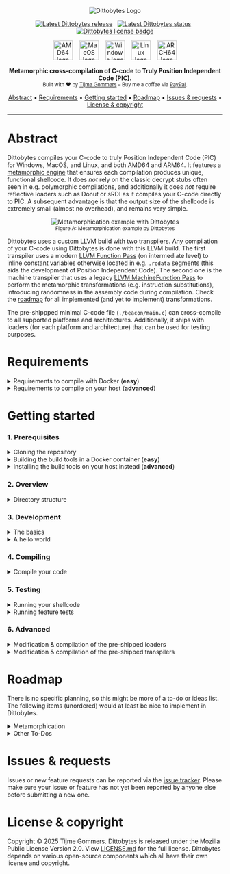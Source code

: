 <p align="center">
    <img src="https://gist.githubusercontent.com/tijme/c77f321c8dacd6d8ce8e0f9e2ab8c719/raw/a1386dc7a0a4186a6946ed955946c90474a6607b/dittobytes.svg" alt="Dittobytes Logo" />
</p>
<p align="center">
    <a href="https://github.com/tijme/dittobytes/releases"><img src="https://img.shields.io/github/v/release/tijme/dittobytes?style=for-the-badge&labelColor=c7003b&color=ec0545" alt="Latest Dittobytes release" /></a>
    &nbsp;
    <a href="https://github.com/tijme/dittobytes/actions"><img src="https://img.shields.io/github/actions/workflow/status/tijme/dittobytes/validation.yml?style=for-the-badge&labelColor=c7003b&color=ec0545" alt="Latest Dittobytes status" /></a>
    &nbsp;
    <a href="https://github.com/tijme/dittobytes/blob/master/LICENSE.md"><img src="https://img.shields.io/badge/License-MPL%20V2.0-ec0545?style=for-the-badge&labelColor=c7003b" alt="Dittobytes license badge" /></a>
</p>
<p align="center">
    <img src="https://gist.githubusercontent.com/tijme/ac043c7360ebcb89ac3be393a152dde0/raw/f7b8fbe8a16ab6897122829544721f7ad5d006b4/arch_amd64.svg" alt="AMD64 logo" height="45" />
    &nbsp;&nbsp;
    <img src="https://gist.githubusercontent.com/tijme/7262f114a2e018e323fd97837525f87d/raw/f10fbeb6f8d6cbbc1fa3bf864982f0dc120f651f/os_macos.svg" alt="MacOS logo" height="45" />
    &nbsp;&nbsp;
    <img src="https://gist.githubusercontent.com/tijme/7262f114a2e018e323fd97837525f87d/raw/f10fbeb6f8d6cbbc1fa3bf864982f0dc120f651f/os_windows.svg" alt="Windows logo" height="45" />
    &nbsp;&nbsp;
    <img src="https://gist.githubusercontent.com/tijme/7262f114a2e018e323fd97837525f87d/raw/86ecf9d13c520d181ce6e944dc76b3ddb623d697/os_linux.svg" alt="Linux logo" height="45" />
    &nbsp;&nbsp;
    <img src="https://gist.githubusercontent.com/tijme/a5e815ace37e12dc8e36060cc31cee4d/raw/397c225c23f4e20a26b88508d21262423465fb04/arch_arm64.svg" alt="ARCH64 logo" height="45" />
</p>
<p align="center">
    <b>Metamorphic cross-compilation of C-code to Truly Position Independent Code (PIC).</b>
    <br/>
    <sup>Built with ♥ by <a href="https://www.linkedin.com/in/tijme/">Tijme Gommers</a> – Buy me a coffee via <a href="https://www.paypal.me/tijmegommers">PayPal</a>.</sup>
    <br/>
</p>
<p align="center">
    <a href="#abstract">Abstract</a>
    •
    <a href="#requirements">Requirements</a>
    •
    <a href="#getting-started">Getting started</a>
    •
    <a href="#roadmap">Roadmap</a>
    •     
    <a href="#issues--requests">Issues & requests</a>
    •
    <a href="#license--copyright">License & copyright</a>
</p>
<hr>

# Abstract

Dittobytes compiles your C-code to truly Position Independent Code (PIC) for Windows, MacOS, and Linux, and both AMD64 and ARM64. It features a [metamorphic engine](https://en.wikipedia.org/wiki/Metamorphic_code) that ensures each compilation produces unique, functional shellcode. It does *not* rely on the classic decrypt stubs often seen in e.g. polymorphic compilations, and additionally it does *not* require reflective loaders such as Donut or sRDI as it compiles your C-code directly to PIC. A subsequent advantage is that the output size of the shellcode is extremely small (almost no overhead), and remains very simple.

<p align="center">
    <img src="https://gist.githubusercontent.com/tijme/8a1e77e82316df8b41d62e8cdaca2ddb/raw/8fc6ef90df9bbff70c6fedf73c63ff6b07d449a1/dittobytes-example-diff.png" alt="Metamorphication example with Dittobytes" />
    <br>
    <sup>Figure A: Metamorphication example by Dittobytes</sup>
</p>

<p>
    Dittobytes uses a custom LLVM build with two transpilers. Any compilation of your C-code using Dittobytes is done with this LLVM build. The first transpiler uses a modern <a href="https://llvm.org/docs/WritingAnLLVMNewPMPass.html">LLVM Function Pass</a> (on intermediate level) to inline constant variables otherwise located in e.g. <code>.rodata</code> segments (this aids the development of Position Independent Code). The second one is the machine transpiler that uses a legacy <a href="https://llvm.org/docs/WritingAnLLVMPass.html#the-machinefunctionpass-class">LLVM MachineFunction Pass</a> to perform the metamorphic transformations (e.g. instruction substitutions), introducing randomness in the assembly code during compilation. Check the <a href="#roadmap">roadmap</a> for all implemented (and yet to implement) transformations.
</p>

The pre-shippped minimal C-code file (`./beacon/main.c`) can cross-compile to all supported platforms and architectures. Additionally, it ships with loaders (for each platform and architecture) that can be used for testing purposes.

# Requirements

<details>
    <summary>Requirements to compile with Docker (<strong>easy</strong>)</summary>
    <hr>
    <p>
        You can <a href="#4-compiling">easily compile</a> <code>./beacon/main.c</code> via Docker, using the provided <code>Dockerfile</code>. However, this <code>Dockerfile</code> builds a custom version of <a href="https://github.com/tijme/forked-dittobytes-llvm-project/tree/release/18.x">LLVM</a> from source, which requires quite some memory and disk space to be allocated by Docker. The build takes around 2.5 hours. I got it to work with the following Docker resource configuration.
        <blockquote>⚠️ If Docker cannot allocate enough resources, the build might fail with an error like <code>ResourceExhausted: cannot allocate memory</code>.</blockquote>
        <ul>
            <li>Set CPU limit to: <code>8</code>.</li>
            <li>Set memory limit to: <code>10 GB</code>.</li>
            <li>Set swap to: <code>2 GB</code>.</li>
            <li>Set disk usage limit: <code>1 TB</code> (though this can likely be much lower).</li>
        </ul>
    </p>
    <hr>
</details>

<details>
    <summary>Requirements to compile on your host (<strong>advanced</strong>)</summary>
    <hr>
    <p>
        You can <a href="#4-compiling">compile</a> <code>./beacon/main.c</code> on your host as well. However, as you would need to build a custom version of <a href="https://github.com/tijme/forked-dittobytes-llvm-project/tree/release/18.x">LLVM</a> from source, quite some memory and disk space is required. The build takes around 2.5 hours. I got it to work with the following resources.
        <ul>
            <li>CPU cores: <code>8</code>.</li>
            <li>Memory: <code>10 GB</code>.</li>
            <li>Disk space: <code>1 TB</code> (though this can likely be much lower).</li>
        </ul>
    </p>
    <hr>
</details>

# Getting started

### 1. Prerequisites

<details>
    <summary>Cloning the repository</summary>
    <hr>
    <ul>
        <li>Clone this repository using Git:<br><pre><code>git clone https://github.com/tijme/dittobytes.git</code></pre></li>
        <li>Manually <a href="https://github.com/tijme/dittobytes/blob/master/.github/laughing.gif">review</a> the code so you know what you're compiling and running.</li>
        <li>Finally, move into the project directory and start developing:<br><pre><code>cd ./dittobytes/</code></pre></li>
    </ul>
    <hr>
</details>

<details>
    <summary>Building the build tools in a Docker container (<strong>easy</strong>)</summary>
    <hr>
    <p>
        The easiest way to use Dittobytes is via Docker. For this, you need to build a Docker image using the provided <code>Dockerfile</code>.
        <br>
        <ul>
            <li>Build the Docker image:<br><pre><code>docker buildx build -t dittobytes .</code></pre></li>
            <li>Building the image will take around 2.5 hours as LLVM needs to be built from source.</li>
        </ul>
    </p>
    <hr>
</details>

<details>
    <summary>Installing the build tools on your host instead (<strong>advanced</strong>)</summary>
    <hr>
    <p>
        Clang and LLVM are used to cross-compile the beacon, loaders and transpilers. If you want to perform this compilation on your host machine, configure your host the same way as the Docker container is configured. Take a look at the <a href="https://github.com/tijme/dittobytes/blob/master/Dockerfile">Dockerfile</a> or <a href="https://github.com/tijme/dittobytes/blob/master/.github/workflows/validation.yml">GitHub Workflow</a> for reference. For now, there is no further documentation on setting up the environment on your host machine.
    </p>
    <hr>
</details>

### 2. Overview

<details>
    <summary>Directory structure</summary>
    <hr>

    dittobytes/
    ├── beacon/                         # Your C-code that will compile to shellcode.
    │   ├── main.c                       
    ├── loaders/                        # Simple shellcode loaders for testing purposes (pre-built).
    │   └── [platform]/
    │       ├── src/
    │       │   └── main.c
    │       └── lib/
    │           └── ...
    ├── builds/                         # Build dir containing loaders and your shellcodes.
    │   ├── beacon-[platform]-[arch].bin
    │   ├── loader-[platform]-[arch].[ext]
    │   └── ...
    ├── scripts/                        # Helper scripts used by the makefile(s).
    │   ├── extract-text-segment.py
    │   └── ...
    ├── tests/                          # C-code files used for feature testing.
    │   ├── [feature-test].c
    │   └── ...
    └── transpilers/                    # The LLVM plugins that act as metamorphic engine.
        ├── intermediate/
        │   └── src/
        │       ├── IntermediateTranspiler.cpp
        │       └── ...
        └── machine/
            └── src/
                ├── MachineTranspiler.cpp
                └── ...

<hr>
</details>

### 3. Development

<details>
    <summary>The basics</summary>
    <hr>
    <p>
        You can modify <code>./beacon/main.c</code> however you like. Just keep the following in mind:
        <br>
        <ul>
            <li>The first function in your code must be named <code>EntryFunction</code>.</li>
            <li><code>EntryFunction</code> must literally (in order) be the first function in your code.</li>
            <li>You cannot use global variables (PIC limitation).</li>
            <li>You cannot use any data from other segments (PIC limitation).</li>
            <li>You must resolve any API function you want to use by yourself (PIC limitation).</li>
        </ul>
    </p>
    <p>
        The following example may give you some guidance. It simulates global variables by using a context struct that you would need to pass to any function you call. It initializes a string by using a char[] array. It calls another function by defining its definition first (as the other function needs to be defined before you can call it, but it cannot be the first function in your code).
    </p>
    <p>
        <a href="https://gist.github.com/tijme/01331c822a7e6e05fd192d4d3d118647">Example 'The Basics'</a>
    </p>
    <hr>
</details>

<details>
    <summary>A hello world</summary>
    <hr>
    <p>
        A hello world requires printing to the console, thus requiring an OS API call to e.g. <code>puts</code>. This is OS specific. For example, for Windows it would require loading <code>KERNEL32.dll</code>, ultimately resolving <code>LoadLibraryA</code> and <code>GetProcAddress</code>. With these two functions resolved, you can then load any function address, such as the address of <code>puts</code>.
    </p>
    <p>
        An example would become quite large, thus for now I'd like to forward you to <a href="https://github.com/tijme/relocatable">Relocatable</a>. This is a Position Independent Code (PIC) which pops a message box and calculator as example.
    </p>
    <hr>
</details>

### 4. Compiling

<details>
    <summary>Compile your code</summary>
    <hr>
    <ul>
        <li>If using Docker, run a Dittobytes container:<br><code>docker run --rm -v ".:/tmp/workdir" -it dittobytes</code></li>
        <li>Compile your code:<br><code>make</code></li>
    </ul>
    <hr>
</details>

### 5. Testing

<details>
    <summary>Running your shellcode</summary>
    <hr>
    <ul>
        <li>
            Run and test your shellcode using the pre-shipped shellcode loader:
            <br>
            <code>./builds/loader-[os]-[arch].[ext] ./builds/beacon-[os]-[arch].bin</code>
        </li>
    </ul>
    <hr>
</details>

<details>
    <summary>Running feature tests</summary>
    <hr>
    <p>
        Dittobytes comes pre-shipped with feature tests. A feature test is similar to a unit test, but tests from a large feature perspective, instead of a specific code unit perspective. Currently, you can only run feature tests for shellcodes that are compiled for the platform you are running the tests on. For example, in the Docker container only the Linux shellcode would be tested & verified.
        <br>
        <ul>
        <li>If using Docker, run a Dittobytes container:<br><code>docker run --rm -v ".:/tmp/workdir" -it dittobytes</code></li>
            <li>Build the tests:<br><code>make test-suite-build</code></li>
            <li>Run the tests:<br><code>make test-suite-test</code></li>
        </ul>
    </p>
    <hr>
</details>

### 6. Advanced

<details>
    <summary>Modification & compilation of the pre-shipped loaders</summary>
    <hr>
    <p>
        You can modify the pre-shipped loaders by editing the code in <code>./loaders/[platform]/src/main.c</code>, after which you can compile them using the following commands in the root of the Dittobytes project:
        <br>
        <ul>
            <li>If using Docker, run a Dittobytes container:<br><code>docker run --rm -v ".:/tmp/workdir" -it dittobytes</code></li>
            <li>Compile the loaders:<br><code>make loaders</code></li>
        </ul>
    </p>
    <hr>
</details>

<details>
    <summary>Modification & compilation of the pre-shipped transpilers</summary>
    <hr>
    <p>
        You can modify the pre-shipped transpiler(s) by editing the code in <code>./transpilers/[type]/src/[type].cpp</code>, after which you can compile them using the following commands in the root of the Dittobytes project:
        <br>
        <ul>
            <li>If using Docker, run a Dittobytes container:<br><code>docker run --rm -v ".:/tmp/workdir" -it dittobytes</code></li>
            <li>Compile the transpilers:<br><code>make transpilers</code></li>
        </ul>
        Dittobytes ships with two transpilers. The first one is the intermediate transpiler that uses a modern <a href="https://llvm.org/docs/WritingAnLLVMNewPMPass.html">LLVM Function Pass</a> to inline constant variables otherwise located in <code>.rodata</code> segments. The second one is the machine transpiler that uses a legacy <a href="https://llvm.org/docs/WritingAnLLVMPass.html#the-machinefunctionpass-class">LLVM MachineFunction Pass</a> to perform the metamorphism.
    </p>
    <hr>
</details>

# Roadmap

There is no specific planning, so this might be more of a to-do or ideas list. The following items (unordered) would at least be nice to implement in Dittobytes.

<details>
    <summary>Metamorphication</summary>
    <hr>
    <table>
        <tr>
            <th>Status</th>
            <th>Description</th>
            <th>Source</th>
        </tr>
        <tr>
            <td>✅ Done</td>
            <td>Immediate substitution (e.g., <code>mov [reg], imm</code> → <code>mov [reg], encoded; xor [reg], key</code>)</td>
            <td><a href="https://github.com/tijme/dittobytes/blob/master/transpilers/machine/src/modules/modify_mov_immediate/ModifyMovImmediateModule.cpp">MachineTranspiler</a></td>
        </tr>
        <tr>
            <td>⏳ ToDo</td>
            <td>More substitution options for the existing immediate substitution module.</td>
            <td>&nbsp;</td>
        </tr>
        <tr>
            <td>⏳ ToDo</td>
            <td>ToDo: Instruction substitution (e.g., <code>`mov [mem], imm`</code> → <code>`push imm; pop [mem]`</code>).</td>
            <td>&nbsp;</td>
        </tr>
        <tr>
            <td>✅ Done</td>
            <td>Register reallocation (randomize the registers to be used).</td>
            <td><a href="https://github.com/tijme/forked-dittobytes-llvm-project/blob/main/llvm/lib/CodeGen/RegAllocGreedy.cpp">LLVM source</a></td>
        </tr>
        <tr>
            <td>⏳ ToDo</td>
            <td>Insertion of fake basic blocks based on assembly from trusted software.</td>
            <td>&nbsp;</td>
        </tr>
    </table>
    <hr>
</details>

<details>
    <summary>Other To-Dos</summary>
    <hr>
    <ul>
        <li>Test & report Levenshtein distance of different shellcode compilations.</li>
        <li>Implement a more complex and larger feature test to verify correctness of compiled shellcode.</li>
    </ul>
    <hr>
</details>

# Issues & requests

Issues or new feature requests can be reported via the [issue tracker](https://github.com/tijme/dittobytes/issues). Please make sure your issue or feature has not yet been reported by anyone else before submitting a new one.

# License & copyright

Copyright &copy; 2025 Tijme Gommers. Dittobytes is released under the Mozilla Public License Version 2.0. View [LICENSE.md](https://github.com/tijme/dittobytes/blob/master/LICENSE.md) for the full license. Dittobytes depends on various open-source components which all have their own license and copyright.